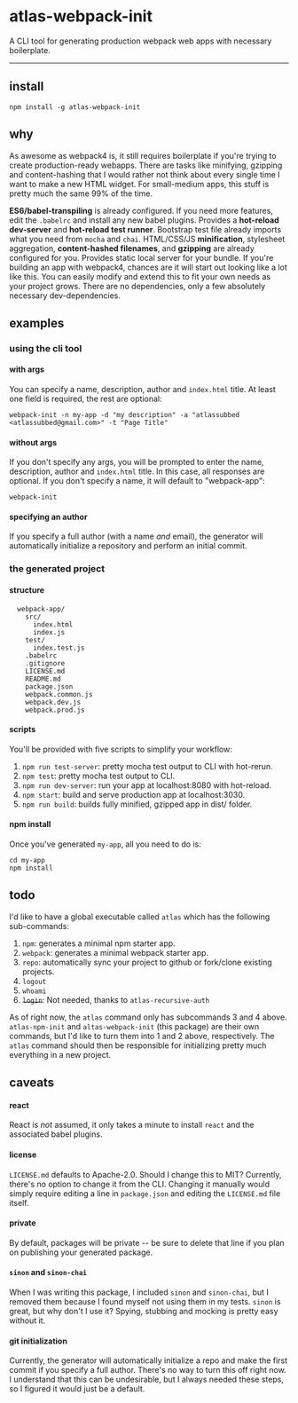# atlas-webpack-init

A CLI tool for generating production webpack web apps with necessary boilerplate.

---

## install

```
npm install -g atlas-webpack-init
```

## why

As awesome as webpack4 is, it still requires boilerplate if you're trying to create production-ready webapps. There are tasks like minifying, gzipping and content-hashing that I would rather not think about every single time I want to make a new HTML widget. For small-medium apps, this stuff is pretty much the same 99% of the time.

**ES6/babel-transpiling** is already configured. If you need more features, edit the `.babelrc` and install any new babel plugins. Provides a **hot-reload dev-server** and **hot-reload test runner**. Bootstrap test file already imports what you need from `mocha` and `chai`. HTML/CSS/JS **minification**, stylesheet aggregation, **content-hashed filenames**, and **gzipping** are already configured for you. Provides static local server for your bundle. If you're building an app with webpack4, chances are it will start out looking like a lot like this. You can easily modify and extend this to fit your own needs as your project grows. There are no dependencies, only a few absolutely necessary dev-dependencies.

## examples

### using the cli tool

#### with args

You can specify a name, description, author and `index.html` title. At least one field is required, the rest are optional:

```
webpack-init -n my-app -d "my description" -a "atlassubbed <atlassubbed@gmail.com>" -t "Page Title"
```

#### without args

If you don't specify any args, you will be prompted to enter the name, description, author and `index.html` title. In this case, all responses are optional. If you don't specify a name, it will default to "webpack-app":

```
webpack-init
```

#### specifying an author

If you specify a full author (with a name *and* email), the generator will automatically initialize a repository and perform an initial commit.

### the generated project

#### structure

```
  webpack-app/
    src/
      index.html
      index.js
    test/
      index.test.js
    .babelrc
    .gitignore
    LICENSE.md
    README.md
    package.json
    webpack.common.js
    webpack.dev.js
    webpack.prod.js
```

#### scripts

You'll be provided with five scripts to simplify your workflow:

  1. `npm run test-server`: pretty mocha test output to CLI with hot-rerun.
  2. `npm test`: pretty mocha test output to CLI.
  3. `npm run dev-server`: run your app at localhost:8080 with hot-reload.
  4. `npm start`: build and serve production app at localhost:3030.
  5. `npm run build`: builds fully minified, gzipped app in dist/ folder.

#### npm install

Once you've generated `my-app`, all you need to do is:

```
cd my-app
npm install
```

## todo

I'd like to have a global executable called `atlas` which has the following sub-commands:

  1. `npm`: generates a minimal npm starter app.
  2. `webpack`: generates a minimal webpack starter app.
  3. `repo`: automatically sync your project to github or fork/clone existing projects.
  4. `logout`
  5. `whoami`
  6. ~~`login`~~: Not needed, thanks to `atlas-recursive-auth`

As of right now, the `atlas` command only has subcommands 3 and 4 above. `atlas-npm-init` and `altas-webpack-init` (this package) are their own commands, but I'd like to turn them into 1 and 2 above, respectively. The `atlas` command should then be responsible for initializing pretty much everything in a new project.

## caveats

#### react

React is *not* assumed, it only takes a minute to install `react` and the associated babel plugins.

#### license

`LICENSE.md` defaults to Apache-2.0. Should I change this to MIT? Currently, there's no option to change it from the CLI. Changing it manually would simply require editing a line in `package.json` and editing the `LICENSE.md` file itself.

#### private

By default, packages will be private -- be sure to delete that line if you plan on publishing your generated package.

#### `sinon` and `sinon-chai`

When I was writing this package, I included `sinon` and `sinon-chai`, but I removed them because I found myself not using them in my tests. `sinon` is great, but why don't I use it? Spying, stubbing and mocking is pretty easy without it.

#### git initialization

Currently, the generator will automatically initialize a repo and make the first commit if you specify a full author. There's no way to turn this off right now. I understand that this can be undesirable, but I always needed these steps, so I figured it would just be a default.